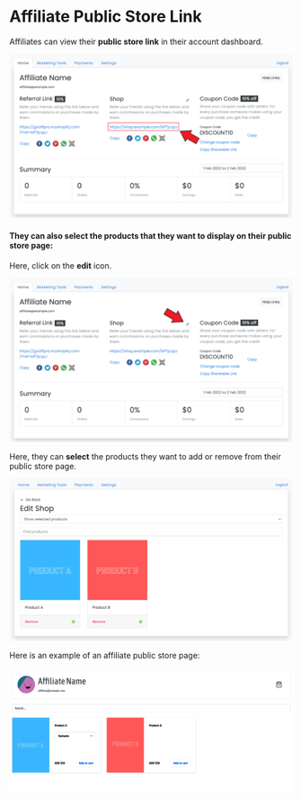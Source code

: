 # Affiliate Public Store Link

Affiliates can view their **public store link** in their account dashboard.

![Public Store Link](<../../../.gitbook/assets/Screenshot 2022-02-02 030853 (1).png>)

#### They can also select the products that they want to display on their public store page:&#x20;

Here, click on the **edit** icon.

![Click on Edit](<../../../.gitbook/assets/Screenshot 2022-02-02 030853.png>)

Here, they can **select** the products they want to add or remove from their public store page.&#x20;

![Add or remove products](<../../../.gitbook/assets/image (574).png>)

Here is an example of an affiliate public store page:

![Affiliate Public Store](<../../../.gitbook/assets/image (2363).png>)
